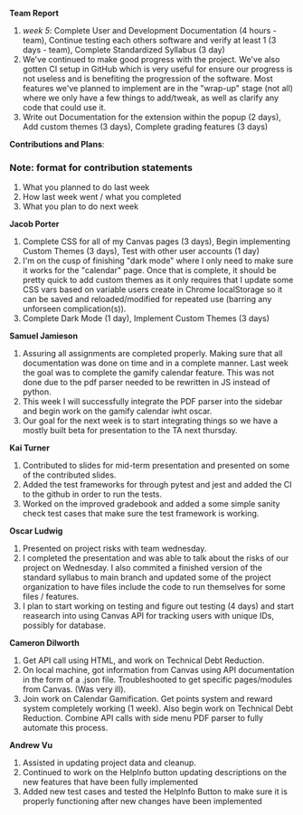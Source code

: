 **Team Report**
  1. *week 5*: Complete User and Development Documentation (4 hours - team), Continue testing each others software and verify at least 1 (3 days - team), Complete Standardized Syllabus (3 day)
  2. We've continued to make good progress with the project. We've also gotten CI setup in GitHub which is very useful for ensure our progress is not useless and is benefiting the progression of the software. Most features we've planned to implement are in the "wrap-up" stage (not all) where we only have a few things to add/tweak, as well as clarify any code that could use it. 
  3. Write out Documentation for the extension within the popup (2 days), Add custom themes (3 days), Complete grading features (3 days)

**Contributions and Plans**:

### Note: format for contribution statements
1. What you planned to do last week
2. How last week went / what you completed
3. What you plan to do next week

  **Jacob Porter**
1. Complete CSS for all of my Canvas pages (3 days), Begin implementing Custom Themes (3 days), Test with other user accounts (1 day)
2. I'm on the cusp of finishing "dark mode" where I only need to make sure it works for the "calendar" page. Once that is complete, it should be pretty quick to add custom themes as it only requires that I update some CSS vars based on variable users create in Chrome localStorage so it can be saved and reloaded/modified for repeated use (barring any unforseen complication(s)). 
3. Complete Dark Mode (1 day), Implement Custom Themes (3 days)

  **Samuel Jamieson**
1. Assuring all assignments are completed properly. Making sure that all documentation was done on time and in a complete manner. Last week the goal was to complete the gamify calendar feature. This was not done due to the pdf parser needed to be rewritten in JS instead of python.
2. This week I will successfully integrate the PDF parser into the sidebar and begin work on the gamify calendar iwht oscar.
3. Our goal for the next week is to start integrating things so we have a mostly built beta for presentation to the TA next thursday.


 **Kai Turner**
1. Contributed to slides for mid-term presentation and presented on some of the contributed slides.
2. Added the test frameworks for through pytest and jest and added the CI to the github in order to run the tests.
3. Worked on the improved gradebook and added a some simple sanity check test cases that make sure the test framework is working.
  
  **Oscar Ludwig** 
1. Presented on project risks with team wednesday.
2. I completed the presentation and was able to talk about the risks of our project on Wednesday. I also commited a finished version of the standard syllabus to main branch and updated some of the project organization to have files include the code to run themselves for some files / features.
3. I plan to start working on testing and figure out testing (4 days) and start reasearch into using Canvas API for tracking users with unique IDs, possibly for database.

  **Cameron Dilworth**
1. Get API call using HTML, and work on Technical Debt Reduction.
2. On local machine, got information from Canvas using API documentation in the form of a .json file. Troubleshooted to get specific pages/modules from Canvas. (Was very ill).
3. Join work on Calendar Gamification. Get points system and reward system completely working (1 week). Also begin work on Technical Debt Reduction. Combine API calls with side menu PDF parser to fully automate this process.

  **Andrew Vu**
1. Assisted in updating project data and cleanup.
2. Continued to work on the HelpInfo button updating descriptions on the new features that have been fully implemented 
3. Added new test cases and tested the HelpInfo Button to make sure it is properly functioning after new changes have been implemented 
